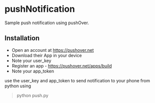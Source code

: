 # pushNotification

Sample push notification using pushOver.

## Installation

- Open an account at https://pushover.net
- Download their App in your device
- Note your user_key
- Register an app - https://pushover.net/apps/build
- Note your app_token

use the user_key and app_token to send notification to your phone from python using

> python push.py


